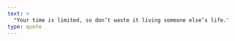 ```yaml
---
text: >
  "Your time is limited, so don’t waste it living someone else’s life." - Steve Jobs
type: quote
---
```

